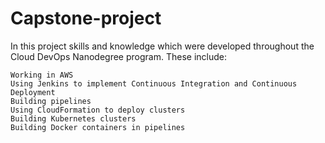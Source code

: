 # Capstone-project

In this project skills and knowledge which were developed throughout the Cloud DevOps Nanodegree program. These include:

    Working in AWS
    Using Jenkins to implement Continuous Integration and Continuous Deployment
    Building pipelines
    Using CloudFormation to deploy clusters
    Building Kubernetes clusters
    Building Docker containers in pipelines


